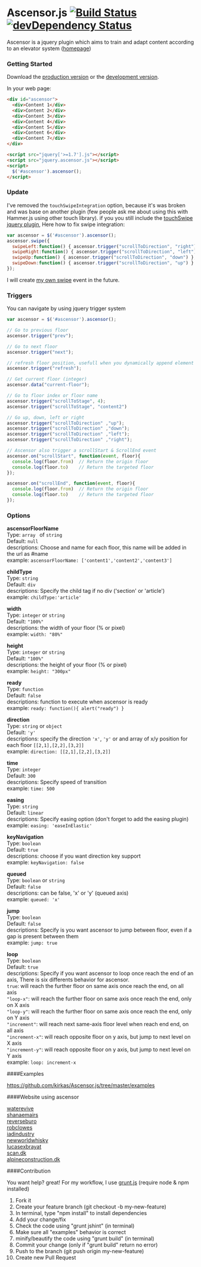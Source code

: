 # Ascensor.js [![Build Status](https://travis-ci.org/kirkas/Ascensor.js.png?branch=master)](https://travis-ci.org/kirkas/Ascensor.js) [![devDependency Status](https://david-dm.org/kirkas/Ascensor.js/dev-status.png)](https://david-dm.org/kirkas/Ascensor.js#info=devDependencies) 


Ascensor is a jquery plugin which aims to train and adapt content according to an elevator system ([homepage](http://kirkas.ch/ascensor))


### Getting Started
Download the [production version][min] or the [development version][max].

[max]: https://raw.github.com/kirkas/Ascensor.js/master/dist/jquery.ascensor.js
[min]: https://raw.github.com/kirkas/Ascensor.js/master/dist/jquery.ascensor.min.js

In your web page:
```html
<div id="ascensor">
  <div>Content 1</div>
  <div>Content 2</div>
  <div>Content 3</div>
  <div>Content 4</div>
  <div>Content 5</div>
  <div>Content 6</div>  
  <div>Content 7</div>
</div>

<script src="jquery['>=1.7'].js"></script>
<script src="jquery.ascensor.js"></script>
<script>
  $('#ascensor').ascensor();
</script>
```

### Update
I've removed the `touchSwipeIntegration` option, because it's was broken and was base on another plugin (few people ask me about using this with Hammer.js using other touch library). if you you still include the [touchSwipe jquery plugin](http://labs.rampinteractive.co.uk/touchSwipe/demos/), Here how to fix swipe integration:

```js
var ascensor = $('#ascensor').ascensor();
ascensor.swipe({
  swipeLeft:function() { ascensor.trigger("scrollToDirection", "right") },
  swipeRight:function() { ascensor.trigger("scrollToDirection", "left") },
  swipeUp:function() { ascensor.trigger("scrollToDirection", "down") },
  swipeDown:function() { ascensor.trigger("scrollToDirection", "up") }
});
```
I will create [my own swipe](https://github.com/kirkas/Ascensor.js/issues/38) event in the future.


### Triggers
You can navigate by using jquery trigger system

```js
var ascensor = $('#ascensor').ascensor();

// Go to previous floor
ascensor.trigger("prev");

// Go to next floor
ascensor.trigger("next");

// refresh floor position, usefull when you dynamically append element
ascensor.trigger("refresh");

// Get current floor (integer)
ascensor.data("current-floor");

// Go to floor index or floor name
ascensor.trigger("scrollToStage", 4);
ascensor.trigger("scrollToStage", "content2")

// Go up, down, left or right
ascensor.trigger("scrollToDirection" ,"up");
ascensor.trigger("scrollToDirection" ,"down");
ascensor.trigger("scrollToDirection" ,"left");
ascensor.trigger("scrollToDirection" ,"right");

// Ascensor also trigger a scrollStart & ScrollEnd event
ascensor.on("scrollStart", function(event, floor){
  console.log(floor.from)  // Return the origin floor
  console.log(floor.to)    // Return the targeted floor
});

ascensor.on("scrollEnd", function(event, floor){
  console.log(floor.from)  // Return the origin floor
  console.log(floor.to)    // Return the targeted floor
});
```

### Options


**ascensorFloorName**<br/>
Type: `array ` of `string`<br/>
Default: `null`<br/>
descriptions: Choose and name for each floor, this name will be added in the url as #name<br/>
example: `ascensorFloorName: ['content1','content2','content3']`<br/>


**childType**<br/>
Type: `string`<br/>
Default: `div`<br/>
descriptions: Specify the child tag if no div ('section' or 'article')<br/>
example: `childType:'article'`<br/>

**width**<br/>
Type: `integer` or `string`<br/>
Default: `"100%"`<br/>
descriptions: the width of your floor (% or pixel)<br/>
example: `width: "80%"`<br/>

**height**<br/>
Type: `integer` or `string`<br/>
Default: `"100%"`<br/>
descriptions: the height of your floor (% or pixel)<br/>
example: `height: "300px"`<br/>

**ready**<br/>
Type: `function`<br/>
Default: `false`<br/>
descriptions: function to execute when ascensor is ready<br/>
example: `ready: function(){ alert("ready") }`<br/>

**direction**<br/>
Type: `string` or `object`<br/>
Default: `'y'`<br/>
descriptions: specify the direction ``'x'``, ``'y'`` or and array of x/y position for each floor ``[[2,1],[2,2],[3,2]]``<br/>
example: `direction: [[2,1],[2,2],[3,2]]`<br/>


**time**<br/>
Type: `integer`<br/>
Default: `300`<br/>
descriptions: Specify speed of transition<br/>
example: `time: 500`<br/>


**easing**<br/>
Type: `string`<br/>
Default: `linear`<br/>
descriptions: Specify easing option (don't forget to add the easing plugin)<br/>
example: `easing: 'easeInElastic'`<br/>


**keyNavigation**<br/>
Type: `boolean`<br/>
Default: `true`<br/>
descriptions: choose if you want direction key support<br/>
example: `keyNavigation: false`<br/>


**queued**<br/>
Type: `boolean` or `string`<br/>
Default: `false`<br/>
descriptions: can be false, 'x' or 'y' (queued axis)<br/>
example: `queued: 'x'`<br/>

**jump**<br/>
Type: `boolean`<br/>
Default: `false`<br/>
descriptions: Specify is you want ascensor to jump between floor, even if a gap is present between them<br/>
example: `jump: true`<br/>

**loop**<br/>
Type: `boolean`<br/>
Default: `true`<br/>
descriptions: Specify if you want ascensor to loop once reach the end of an axis, There is six differents behavior for ascensor.<br/>
`true`: will reach the further floor on same axis once reach the end, on all axis<br/>
`"loop-x"`: will reach the further floor on same axis once reach the end, only on X axis<br/>
`"loop-y"`: will reach the further floor on same axis once reach the end, only on Y axis<br/>
`"increment"`: will reach next same-axis floor level when reach end end, on all axis<br/>
`"increment-x"`: will reach opposite floor on y axis, but jump to next level on X axis<br/>
`"increment-y"`: will reach opposite floor on y axis, but jump to next level on Y axis<br/>
example: `loop: increment-x`<br/>

####Examples

https://github.com/kirkas/Ascensor.js/tree/master/examples


####Website using ascensor

[waterevive](http://www.waterevive.com)<br/>
[shanaemairs](http://shanaemairs.com)<br/>
[reverseburo](http://reverseburo.com)<br/>
[robclowes](http://www.robclowes.com)<br/>
[iadindustry](http://iadindustry.se)<br/>
[newworldwhisky](http://newworldwhisky.com.au)<br/>
[lucasexbrayat](http://www.lucasexbrayat.com/#/accueil)<br/>
[scan.dk](http://scan.dk/dk/)<br/>
[alpineconstruction.dk](http://alpineconstruction.ca/)<br/>

####Contribution

You want help? great!
For my workflow, I use [grunt.js](http://gruntjs.com/) (require node & npm installed)

1. Fork it
2. Create your feature branch (git checkout -b my-new-feature)
3. In terminal, type "npm install" to install dependencies
4. Add your change/fix
5. Check the code using "grunt jshint" (in terminal)
6. Make sure all "examples" behavior is correct 
7. minify/beautify the code using "grunt build" (in terminal)
8. Commit your change (only if "grunt build" return no error)
9. Push to the branch (git push origin my-new-feature)
10. Create new Pull Request
